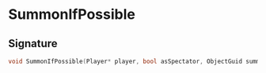 # SummonIfPossible

## Signature

```cpp
void SummonIfPossible(Player* player, bool asSpectator, ObjectGuid summoner)
```
